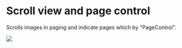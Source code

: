 Scroll view and page control
============================
Scrolls images in paging and indicate pages which by "PageControl".

![](https://lh3.googleusercontent.com/cpjpbH5Bs37HLtbADJDFyQlOn3dEujZ3ultWZZQmDogroAhbCl1uCmk8bg1TjMy9pd-2ke6JDS0)
